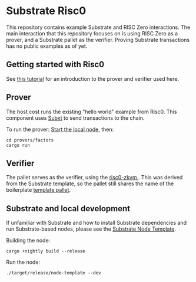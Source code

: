 # Substrate Risc0
This repository contains example Substrate and RISC Zero interactions. The main interaction that this repository focuses on is using RISC Zero as a prover, and a Substrate pallet as the verifier. Proving Substrate transactions has no public examples as of yet.

## Getting started with Risc0
See [this tutorial](https://dev.risczero.com/api/bonsai/quickstart) for an introduction to the prover and verifier used here.

## Prover
The host cost runs the existing "hello world" example from Risc0. This component uses [Subxt](https://github.com/paritytech/subxt) to send transactions to the chain.

To run the prover: 
[Start the local node](https://github.com/substrate-developer-hub/substrate-node-template#getting-started), then:
```shell
cd provers/factors
cargo run
```

## Verifier
The pallet serves as the verifier, using the [risc0-zkvm ](https://docs.rs/risc0-zkvm/latest/risc0_zkvm/). This was derived from the Substrate template, so the pallet still shares the name of the boilerplate [template pallet](https://github.com/justinFrevert/substrate-risc0/tree/main/pallets/template). 

## Substrate and local development
If unfamiliar with Substrate and how to install Substrate dependencies and run Substrate-based nodes, please see the [Substrate Node Template](https://github.com/substrate-developer-hub/substrate-node-template).

Building the node:
```shell
cargo +nightly build --release
```

Run the node:
```shell
./target/release/node-template --dev
```